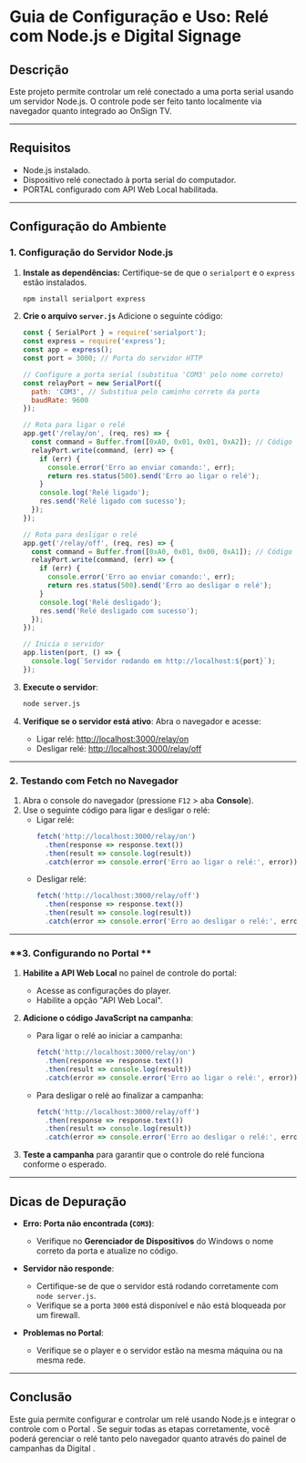 # Guia de Configuração e Uso: Relé com Node.js e Digital Signage 

## Descrição
Este projeto permite controlar um relé conectado a uma porta serial usando um servidor Node.js. O controle pode ser feito tanto localmente via navegador quanto integrado ao OnSign TV.

---

## Requisitos
- Node.js instalado.
- Dispositivo relé conectado à porta serial do computador.
- PORTAL configurado com API Web Local habilitada.

---

## Configuração do Ambiente

### **1. Configuração do Servidor Node.js**
1. **Instale as dependências:**
   Certifique-se de que o `serialport` e o `express` estão instalados.
   ```bash
   npm install serialport express
   ```

2. **Crie o arquivo `server.js`**
   Adicione o seguinte código:
   ```javascript
   const { SerialPort } = require('serialport');
   const express = require('express');
   const app = express();
   const port = 3000; // Porta do servidor HTTP

   // Configure a porta serial (substitua 'COM3' pelo nome correto)
   const relayPort = new SerialPort({
     path: 'COM3', // Substitua pelo caminho correto da porta
     baudRate: 9600
   });

   // Rota para ligar o relé
   app.get('/relay/on', (req, res) => {
     const command = Buffer.from([0xA0, 0x01, 0x01, 0xA2]); // Código para ligar o relé
     relayPort.write(command, (err) => {
       if (err) {
         console.error('Erro ao enviar comando:', err);
         return res.status(500).send('Erro ao ligar o relé');
       }
       console.log('Relé ligado');
       res.send('Relé ligado com sucesso');
     });
   });

   // Rota para desligar o relé
   app.get('/relay/off', (req, res) => {
     const command = Buffer.from([0xA0, 0x01, 0x00, 0xA1]); // Código para desligar o relé
     relayPort.write(command, (err) => {
       if (err) {
         console.error('Erro ao enviar comando:', err);
         return res.status(500).send('Erro ao desligar o relé');
       }
       console.log('Relé desligado');
       res.send('Relé desligado com sucesso');
     });
   });

   // Inicia o servidor
   app.listen(port, () => {
     console.log(`Servidor rodando em http://localhost:${port}`);
   });
   ```

3. **Execute o servidor**:
   ```bash
   node server.js
   ```

4. **Verifique se o servidor está ativo**:
   Abra o navegador e acesse:
   - Ligar relé: [http://localhost:3000/relay/on](http://localhost:3000/relay/on)
   - Desligar relé: [http://localhost:3000/relay/off](http://localhost:3000/relay/off)

---

### **2. Testando com Fetch no Navegador**
1. Abra o console do navegador (pressione `F12` > aba **Console**).
2. Use o seguinte código para ligar e desligar o relé:
   - Ligar relé:
     ```javascript
     fetch('http://localhost:3000/relay/on')
       .then(response => response.text())
       .then(result => console.log(result))
       .catch(error => console.error('Erro ao ligar o relé:', error));
     ```
   - Desligar relé:
     ```javascript
     fetch('http://localhost:3000/relay/off')
       .then(response => response.text())
       .then(result => console.log(result))
       .catch(error => console.error('Erro ao desligar o relé:', error));
     ```

---

### **3. Configurando no Portal **
1. **Habilite a API Web Local** no painel de controle do portal:
   - Acesse as configurações do player.
   - Habilite a opção "API Web Local".

2. **Adicione o código JavaScript na campanha**:
   - Para ligar o relé ao iniciar a campanha:
     ```javascript
     fetch('http://localhost:3000/relay/on')
       .then(response => response.text())
       .then(result => console.log(result))
       .catch(error => console.error('Erro ao ligar o relé:', error));
     ```
   - Para desligar o relé ao finalizar a campanha:
     ```javascript
     fetch('http://localhost:3000/relay/off')
       .then(response => response.text())
       .then(result => console.log(result))
       .catch(error => console.error('Erro ao desligar o relé:', error));
     ```

3. **Teste a campanha** para garantir que o controle do relé funciona conforme o esperado.

---

## Dicas de Depuração
- **Erro: Porta não encontrada (`COM3`)**:
  - Verifique no **Gerenciador de Dispositivos** do Windows o nome correto da porta e atualize no código.

- **Servidor não responde**:
  - Certifique-se de que o servidor está rodando corretamente com `node server.js`.
  - Verifique se a porta `3000` está disponível e não está bloqueada por um firewall.

- **Problemas no Portal**:
  - Verifique se o player e o servidor estão na mesma máquina ou na mesma rede.

---

## Conclusão
Este guia permite configurar e controlar um relé usando Node.js e integrar o controle com o Portal . Se seguir todas as etapas corretamente, você poderá gerenciar o relé tanto pelo navegador quanto através do painel de campanhas da Digital .
